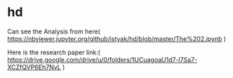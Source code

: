 # hd
Can see the Analysis from here( https://nbviewer.jupyter.org/github/istyak/hd/blob/master/The%202.ipynb )

Here is the research paper link:( https://drive.google.com/drive/u/0/folders/1UCuagoaU1d7-l7Sa7-XCZfQVP6Eh7NvL )
